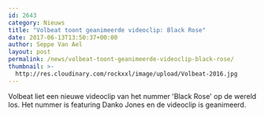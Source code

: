 ```yaml
---
id: 2643
category: Nieuws
title: "Volbeat toont geanimeerde videoclip: Black Rose"
date: 2017-06-13T13:50:37+00:00
author: Seppe Van Ael
layout: post
permalink: /news/volbeat-toont-geanimeerde-videoclip-black-rose/
thumbnail: >-
  http://res.cloudinary.com/rockxxl/image/upload/Volbeat-2016.jpg
---
```

Volbeat liet een nieuwe videoclip van het nummer 'Black Rose' op de wereld los. Het nummer is featuring Danko Jones en de videoclip is geanimeerd.
